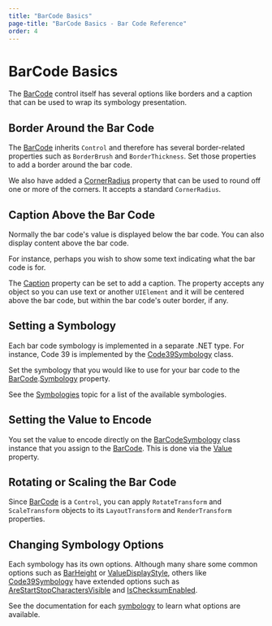 ```yaml
---
title: "BarCode Basics"
page-title: "BarCode Basics - Bar Code Reference"
order: 4
---
```

# BarCode Basics

The [BarCode](xref:@ActiproUIRoot.Controls.BarCode.BarCode) control itself has several options like borders and a caption that can be used to wrap its symbology presentation.

## Border Around the Bar Code

The [BarCode](xref:@ActiproUIRoot.Controls.BarCode.BarCode) inherits `Control` and therefore has several border-related properties such as `BorderBrush` and `BorderThickness`.  Set those properties to add a border around the bar code.

We also have added a [CornerRadius](xref:@ActiproUIRoot.Controls.BarCode.BarCode.CornerRadius) property that can be used to round off one or more of the corners.  It accepts a standard `CornerRadius`.

## Caption Above the Bar Code

Normally the bar code's value is displayed below the bar code.  You can also display content above the bar code.

For instance, perhaps you wish to show some text indicating what the bar code is for.

The [Caption](xref:@ActiproUIRoot.Controls.BarCode.BarCode.Caption) property can be set to add a caption.  The property accepts any object so you can use text or another `UIElement` and it will be centered above the bar code, but within the bar code's outer border, if any.

## Setting a Symbology

Each bar code symbology is implemented in a separate .NET type.  For instance, Code 39 is implemented by the [Code39Symbology](xref:@ActiproUIRoot.Controls.BarCode.Code39Symbology) class.

Set the symbology that you would like to use for your bar code to the [BarCode](xref:@ActiproUIRoot.Controls.BarCode.BarCode).[Symbology](xref:@ActiproUIRoot.Controls.BarCode.BarCode.Symbology) property.

See the [Symbologies](symbologies/index.md) topic for a list of the available symbologies.

## Setting the Value to Encode

You set the value to encode directly on the [BarCodeSymbology](xref:@ActiproUIRoot.Controls.BarCode.BarCodeSymbology) class instance that you assign to the [BarCode](xref:@ActiproUIRoot.Controls.BarCode.BarCode).  This is done via the [Value](xref:@ActiproUIRoot.Controls.BarCode.BarCodeSymbology.Value) property.

## Rotating or Scaling the Bar Code

Since [BarCode](xref:@ActiproUIRoot.Controls.BarCode.BarCode) is a `Control`, you can apply `RotateTransform` and `ScaleTransform` objects to its `LayoutTransform` and `RenderTransform` properties.

## Changing Symbology Options

Each symbology has its own options.  Although many share some common options such as [BarHeight](xref:@ActiproUIRoot.Controls.BarCode.LinearBarCodeSymbology.BarHeight) or [ValueDisplayStyle](xref:@ActiproUIRoot.Controls.BarCode.LinearBarCodeSymbology.ValueDisplayStyle), others like [Code39Symbology](xref:@ActiproUIRoot.Controls.BarCode.Code39Symbology) have extended options such as [AreStartStopCharactersVisible](xref:@ActiproUIRoot.Controls.BarCode.Code39Symbology.AreStartStopCharactersVisible) and [IsChecksumEnabled](xref:@ActiproUIRoot.Controls.BarCode.Code39Symbology.IsChecksumEnabled).

See the documentation for each [symbology](symbologies/index.md) to learn what options are available.
